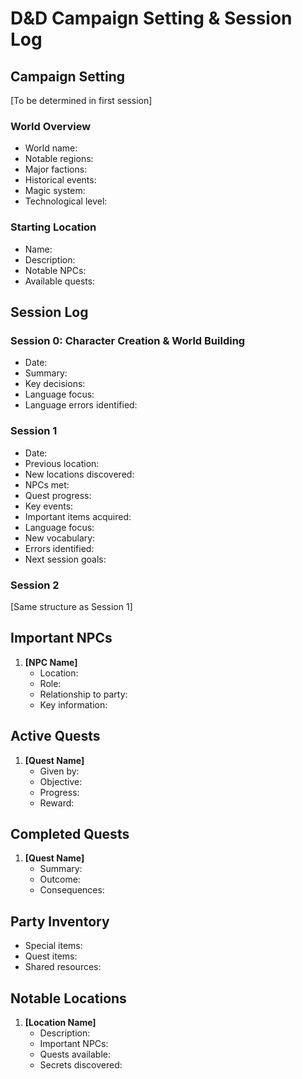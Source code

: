 # D&D Campaign Setting & Session Log

## Campaign Setting
[To be determined in first session]

### World Overview
- World name:
- Notable regions:
- Major factions:
- Historical events:
- Magic system:
- Technological level:

### Starting Location
- Name:
- Description:
- Notable NPCs:
- Available quests:

## Session Log

### Session 0: Character Creation & World Building
- Date:
- Summary:
- Key decisions:
- Language focus:
- Language errors identified:

### Session 1
- Date:
- Previous location:
- New locations discovered:
- NPCs met:
- Quest progress:
- Key events:
- Important items acquired:
- Language focus:
- New vocabulary:
- Errors identified:
- Next session goals:

### Session 2
[Same structure as Session 1]

## Important NPCs
1. **[NPC Name]**
   - Location:
   - Role:
   - Relationship to party:
   - Key information:

## Active Quests
1. **[Quest Name]**
   - Given by:
   - Objective:
   - Progress:
   - Reward:

## Completed Quests
1. **[Quest Name]**
   - Summary:
   - Outcome:
   - Consequences:

## Party Inventory
- Special items:
- Quest items:
- Shared resources:

## Notable Locations
1. **[Location Name]**
   - Description:
   - Important NPCs:
   - Quests available:
   - Secrets discovered: